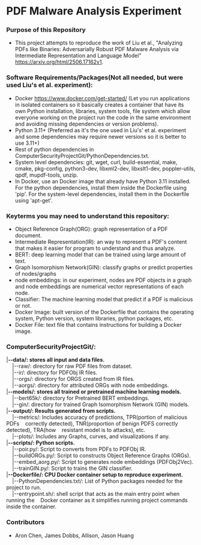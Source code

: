 # PDF Malware Analysis Experiment

### Purpose of this Repository  
- This project attempts to reproduce the work of Liu et al., "Analyzing PDFs like Binaries: Adversarially Robust PDF Malware Analysis via Intermediate Representation and Language Model" https://arxiv.org/html/2506.17162v1.


### Software Requirements/Packages(Not all needed, but were used Liu's et al. experiment):
- Docker https://www.docker.com/get-started/ (Let you run applications in isolated containers so it basically creates a container that have its own Python installation, libraries, system tools, file system which allow everyone working on the project run the code in the same environment and avoiding missing dependencies or version problems).
- Python 3.11+ (Preferred as it's the one used in Liu's' et al. experiment and some dependencies may require newer versions so it is better to use 3.11+)   
- Rest of python dependencies in ComputerSecurityProjectGit/PythonDependencies.txt.
- System level dependencies: git, wget, curl, build-essential, make, cmake, pkg-config, python3-dev, libxml2-dev, libxslt1-dev, poppler-utils, qpdf, mupdf-tools, unzip.  
- In Docker, use an Docker image that already have Python 3.11 installed. For the python dependencies, install them inside the Dockerfile using 'pip'. For the system-level dependencies, install them in the Dockerfile using 'apt-get'.


### Keyterms you may need to understand this repository:  
- Object Reference Graph(ORG): graph representation of a PDF document.
- Intermediate Representation(IR): an way to represent a PDF's content that makes it easier for program to understand and thus analyze.
- BERT: deep learning model that can be trained using large amount of text.
- Graph Isomorphism Network(GIN): classify graphs or predict properties of nodes/graphs 
- node embeddings: in our experiment, nodes are PDF objects in a graph and node embeddings are numerical vector representations of each node.
- Classifier: The machine learning model that predict if a PDF is malicious or not.
- Docker Image: built version of the Dockerfile that contains the operating system, Python version, system libraries, python packages, etc.
- Docker File: text file that contains instructions for building a Docker image.

### ComputerSecurityProjectGit/:
|**--data/: stores all input and data files.**  
&nbsp;&nbsp;&nbsp;&nbsp;|--raw/: directory for raw PDF files from dataset.  
&nbsp;&nbsp;&nbsp;&nbsp;|--ir/: directory for PDFObj IR files.  
&nbsp;&nbsp;&nbsp;&nbsp;|--orgs/: directory for ORGS created from IR files.  
&nbsp;&nbsp;&nbsp;&nbsp;|--aorgs/: directory for attributed ORGs with node embeddings.  
|**--models/: stores all trained or pretrained machine learning models.**  
&nbsp;&nbsp;&nbsp;&nbsp;|--bert65k/: directory for Pretrained BERT embeddings.  
&nbsp;&nbsp;&nbsp;&nbsp;|--gin/: directory for trained Graph Isomorphism Network (GIN) models.  
|**--output/: Results generated from scripts.**  
&nbsp;&nbsp;&nbsp;&nbsp;|--metrics/: Includes accuracy of predictions, TPR(portion of malicious PDFs &nbsp;&nbsp;&nbsp;correctly detected), TNR(proportion of benign PDFS correctly detected), TRA(how &nbsp;&nbsp;&nbsp;resistant model is to attacks), etc.  
&nbsp;&nbsp;&nbsp;&nbsp;|--plots/: Includes any Graphs, curves, and visualizations if any.  
|**--scripts/: Python scripts.**  
&nbsp;&nbsp;&nbsp;&nbsp;|--poir.py/: Script to converts from PDFs to PDFObj IR.  
&nbsp;&nbsp;&nbsp;&nbsp;|--buildORGs.py/: Script to constructs Object Reference Graphs (ORGs).  
&nbsp;&nbsp;&nbsp;&nbsp;|--embed_aorg.py/: Script to generates node embeddings (PDFObj2Vec).   
&nbsp;&nbsp;&nbsp;&nbsp;|--trainGIN.py/: Script to trains the GIN classifier.  
|**--Dockerfile/: CPU Docker container setup to reproduce experiment.**  
&nbsp;&nbsp;&nbsp;&nbsp;|--PythonDependencies.txt/: List of Python packages needed for the project to run.  
&nbsp;&nbsp;&nbsp;&nbsp;|--entrypoint.sh/: shell script that acts as the main entry point when running the &nbsp;&nbsp;&nbsp;Docker container as it simplifies running project commands inside the container.

### Contributors
- Aron Chen, James Dobbs, Allison, Jason Huang

